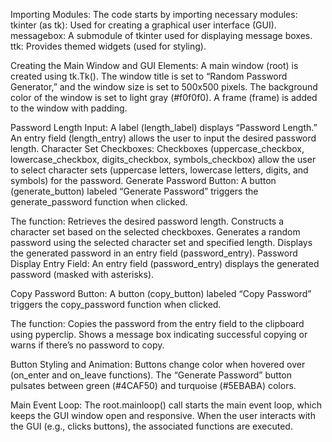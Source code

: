 

Importing Modules:
The code starts by importing necessary modules:
tkinter (as tk): Used for creating a graphical user interface (GUI).
messagebox: A submodule of tkinter used for displaying message boxes.
ttk: Provides themed widgets (used for styling).



Creating the Main Window and GUI Elements:
A main window (root) is created using tk.Tk().
The window title is set to “Random Password Generator,” and the window size is set to 500x500 pixels.
The background color of the window is set to light gray (#f0f0f0).
A frame (frame) is added to the window with padding.


Password Length Input:
A label (length_label) displays “Password Length.”
An entry field (length_entry) allows the user to input the desired password length.
Character Set Checkboxes:
Checkboxes (uppercase_checkbox, lowercase_checkbox, digits_checkbox, symbols_checkbox) allow the user to select character sets (uppercase letters, lowercase letters, digits, and symbols) for the password.
Generate Password Button:
A button (generate_button) labeled “Generate Password” triggers the generate_password function when clicked.


The function:
Retrieves the desired password length.
Constructs a character set based on the selected checkboxes.
Generates a random password using the selected character set and specified length.
Displays the generated password in an entry field (password_entry).
Password Display Entry Field:
An entry field (password_entry) displays the generated password (masked with asterisks).


Copy Password Button:
A button (copy_button) labeled “Copy Password” triggers the copy_password function when clicked.

The function:
Copies the password from the entry field to the clipboard using pyperclip.
Shows a message box indicating successful copying or warns if there’s no password to copy.

Button Styling and Animation:
Buttons change color when hovered over (on_enter and on_leave functions).
The “Generate Password” button pulsates between green (#4CAF50) and turquoise (#5EBABA) colors.

Main Event Loop:
The root.mainloop() call starts the main event loop, which keeps the GUI window open and responsive.
When the user interacts with the GUI (e.g., clicks buttons), the associated functions are executed.


